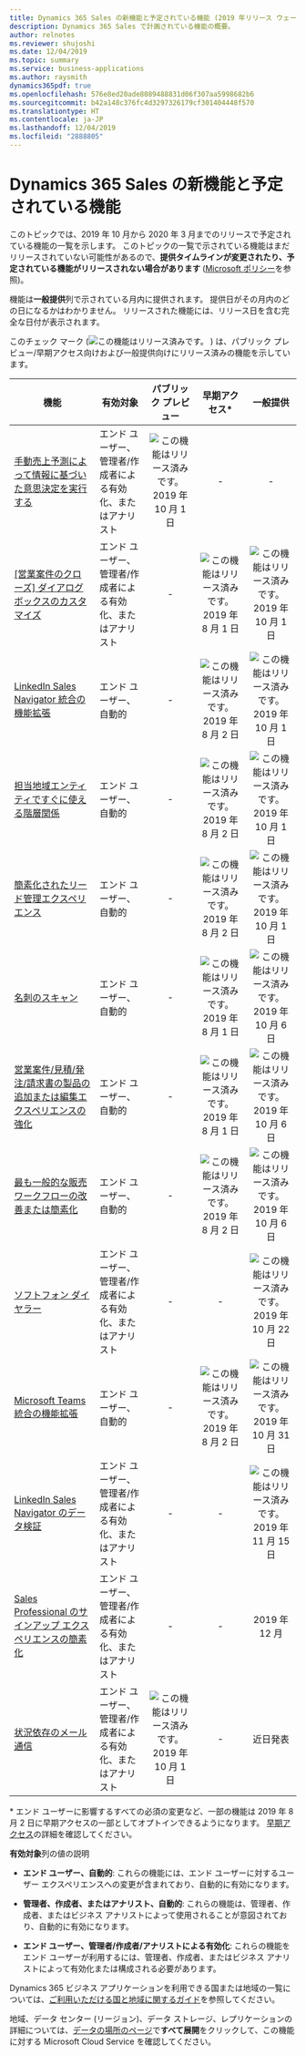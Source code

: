 ```yaml
---
title: Dynamics 365 Sales の新機能と予定されている機能 (2019 年リリース ウェーブ 2)
description: Dynamics 365 Sales で計画されている機能の概要。
author: relnotes
ms.reviewer: shujoshi
ms.date: 12/04/2019
ms.topic: summary
ms.service: business-applications
ms.author: raysmith
dynamics365pdf: true
ms.openlocfilehash: 576e8ed20ade8089488831d06f307aa5998682b6
ms.sourcegitcommit: b42a148c376fc4d3297326179cf301404448f570
ms.translationtype: HT
ms.contentlocale: ja-JP
ms.lasthandoff: 12/04/2019
ms.locfileid: "2888805"
---
```

# <a name="whats-new-and-planned-for-dynamics-365-sales"></a>Dynamics 365 Sales の新機能と予定されている機能

このトピックでは、2019 年 10 月から 2020 年 3 月までのリリースで予定されている機能の一覧を示します。 このトピックの一覧で示されている機能はまだリリースされていない可能性があるので、**提供タイムラインが変更されたり、予定されている機能がリリースされない場合があります** ([Microsoft ポリシー](https://go.microsoft.com/fwlink/p/?linkid=2007332)を参照)。

機能は**一般提供**列で示されている月内に提供されます。 提供日がその月内のどの日になるかはわかりません。 リリースされた機能には、リリース日を含む完全な日付が表示されます。

このチェック マーク (![この機能はリリース済みです。](/dynamics365-release-plan/media/green-checkmark.png "この機能はリリース済みです。") ) は、パブリック プレビュー/早期アクセス向けおよび一般提供向けにリリース済みの機能を示しています。

| 機能    | 有効対象    |  パブリック プレビュー |  早期アクセス* | 一般提供 | 
| ---------- |---------------- | :---------------: |:-----------:|:--------------: |
| [手動売上予測によって情報に基づいた意思決定を実行する](make-informed-decisions-manual-sales-forecasting.md) | エンド ユーザー、管理者/作成者による有効化、またはアナリスト|![この機能はリリース済みです。](/dynamics365-release-plan/media/green-checkmark.png "この機能はリリース済みです。") 2019 年 10 月 1 日|-|- | 
| [[営業案件のクローズ] ダイアログ ボックスのカスタマイズ](customization-opportunity-close-dialog-box.md) | エンド ユーザー、管理者/作成者による有効化、またはアナリスト|-|![この機能はリリース済みです。](/dynamics365-release-plan/media/green-checkmark.png "この機能はリリース済みです。") 2019 年 8 月 1 日|![この機能はリリース済みです。](/dynamics365-release-plan/media/green-checkmark.png "この機能はリリース済みです。") 2019 年 10 月 1 日 | 
| [LinkedIn Sales Navigator 統合の機能拡張](relationship-sales.md) | エンド ユーザー、自動的|-|![この機能はリリース済みです。](/dynamics365-release-plan/media/green-checkmark.png "この機能はリリース済みです。") 2019 年 8 月 2 日|![この機能はリリース済みです。](/dynamics365-release-plan/media/green-checkmark.png "この機能はリリース済みです。") 2019 年 10 月 1 日 | 
| [担当地域エンティティですぐに使える階層関係](out-of-the-box-hierarchical-relationship-territory-entity.md) | エンド ユーザー、自動的|-|![この機能はリリース済みです。](/dynamics365-release-plan/media/green-checkmark.png "この機能はリリース済みです。") 2019 年 8 月 2 日|![この機能はリリース済みです。](/dynamics365-release-plan/media/green-checkmark.png "この機能はリリース済みです。") 2019 年 10 月 1 日 | 
| [簡素化されたリード管理エクスペリエンス](simplified-lead-management-experience.md) | エンド ユーザー、自動的|-|![この機能はリリース済みです。](/dynamics365-release-plan/media/green-checkmark.png "この機能はリリース済みです。") 2019 年 8 月 2 日|![この機能はリリース済みです。](/dynamics365-release-plan/media/green-checkmark.png "この機能はリリース済みです。") 2019 年 10 月 1 日 | 
| [名刺のスキャン](business-card-scan.md) | エンド ユーザー、自動的|-|![この機能はリリース済みです。](/dynamics365-release-plan/media/green-checkmark.png "この機能はリリース済みです。") 2019 年 8 月 1 日|![この機能はリリース済みです。](/dynamics365-release-plan/media/green-checkmark.png "この機能はリリース済みです。") 2019 年 10 月 6 日 | 
| [営業案件/見積/発注/請求書の製品の追加または編集エクスペリエンスの強化](enhance-experience-adding-or-editing-opportunityquoteorderinvoice-products.md) | エンド ユーザー、自動的|-|![この機能はリリース済みです。](/dynamics365-release-plan/media/green-checkmark.png "この機能はリリース済みです。") 2019 年 8 月 1 日|![この機能はリリース済みです。](/dynamics365-release-plan/media/green-checkmark.png "この機能はリリース済みです。") 2019 年 10 月 6 日 | 
| [最も一般的な販売ワークフローの改善または簡素化](improve--simplify-most-common-sales-workflows.md) | エンド ユーザー、自動的|-|![この機能はリリース済みです。](/dynamics365-release-plan/media/green-checkmark.png "この機能はリリース済みです。") 2019 年 8 月 2 日|![この機能はリリース済みです。](/dynamics365-release-plan/media/green-checkmark.png "この機能はリリース済みです。") 2019 年 10 月 6 日 | 
| [ソフトフォン ダイヤラー](soft-phone-dialer.md) | エンド ユーザー、管理者/作成者による有効化、またはアナリスト|-|-|![この機能はリリース済みです。](/dynamics365-release-plan/media/green-checkmark.png "この機能はリリース済みです。") 2019 年 10 月 22 日 | 
| [Microsoft Teams 統合の機能拡張](teams-integration-enhancements.md) | エンド ユーザー、自動的|-|![この機能はリリース済みです。](/dynamics365-release-plan/media/green-checkmark.png "この機能はリリース済みです。") 2019 年 8 月 2 日|![この機能はリリース済みです。](/dynamics365-release-plan/media/green-checkmark.png "この機能はリリース済みです。") 2019 年 10 月 31 日 | 
| [LinkedIn Sales Navigator のデータ検証](linkedin-sales-navigator-data-validation.md) | エンド ユーザー、管理者/作成者による有効化、またはアナリスト|-|-|![この機能はリリース済みです。](/dynamics365-release-plan/media/green-checkmark.png "この機能はリリース済みです。") 2019 年 11 月 15 日 | 
| [Sales Professional のサインアップ エクスペリエンスの簡素化](simplified-signup-experience-sales-professional.md) | エンド ユーザー、管理者/作成者による有効化、またはアナリスト|-|-|2019 年 12 月 | 
| [状況依存のメール通信](contextual-email-communication.md) | エンド ユーザー、管理者/作成者による有効化、またはアナリスト|![この機能はリリース済みです。](/dynamics365-release-plan/media/green-checkmark.png "この機能はリリース済みです。") 2019 年 10 月 1 日|-|近日発表 | 

\* エンド ユーザーに影響するすべての必須の変更など、一部の機能は 2019 年 8 月 2 日に早期アクセスの一部としてオプトインできるようになります。 [早期アクセス](https://aka.ms/EarlyAccessFAQ)の詳細を確認してください。

**有効対象**列の値の説明

- **エンド ユーザー、自動的**: これらの機能には、エンド ユーザーに対するユーザー エクスペリエンスへの変更が含まれており、自動的に有効になります。

- **管理者、作成者、またはアナリスト、自動的**: これらの機能は、管理者、作成者、またはビジネス アナリストによって使用されることが意図されており、自動的に有効になります。

- **エンド ユーザー、管理者/作成者/アナリストによる有効化**: これらの機能をエンド ユーザーが利用するには、管理者、作成者、またはビジネス アナリストによって有効化または構成される必要があります。


Dynamics 365 ビジネス アプリケーションを利用できる国または地域の一覧については、[ご利用いただける国と地域に関するガイド](https://aka.ms/dynamics_365_international_availability_deck)を参照してください。 

地域、データ センター (リージョン)、データ ストレージ、レプリケーションの詳細については、[データの場所のページ](https://www.microsoft.com/trust-center/privacy/data-location)で**すべて展開**をクリックして、この機能に対する Microsoft Cloud Service を確認してください。 